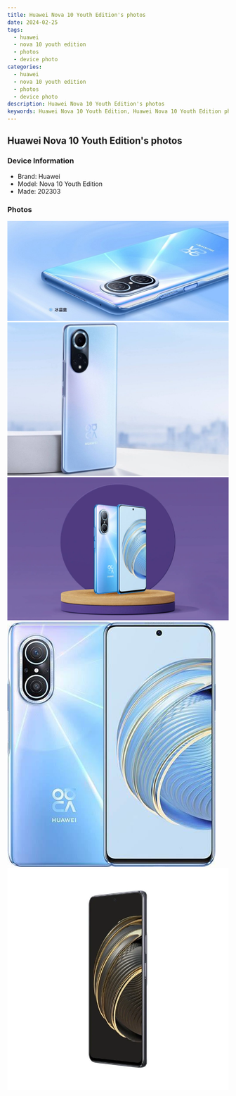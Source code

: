 ```yaml
---
title: Huawei Nova 10 Youth Edition's photos
date: 2024-02-25
tags: 
  - huawei
  - nova 10 youth edition
  - photos
  - device photo
categories: 
  - huawei
  - nova 10 youth edition
  - photos
  - device photo
description: Huawei Nova 10 Youth Edition's photos
keywords: Huawei Nova 10 Youth Edition, Huawei Nova 10 Youth Edition photos, Huawei Nova 10 Youth Edition device photo
---
```


## Huawei Nova 10 Youth Edition's photos

### Device Information

- Brand: Huawei
- Model: Nova 10 Youth Edition
- Made: 202303

### Photos

![/images/best-assets/devices/huawei/huawei-nova-10-youth-edition/1.jpg](/images/best-assets/devices/huawei/huawei-nova-10-youth-edition/1.jpg)
![/images/best-assets/devices/huawei/huawei-nova-10-youth-edition/2.jpg](/images/best-assets/devices/huawei/huawei-nova-10-youth-edition/2.jpg)
![/images/best-assets/devices/huawei/huawei-nova-10-youth-edition/3.jpg](/images/best-assets/devices/huawei/huawei-nova-10-youth-edition/3.jpg)
![/images/best-assets/devices/huawei/huawei-nova-10-youth-edition/4.jpg](/images/best-assets/devices/huawei/huawei-nova-10-youth-edition/4.jpg)
![/images/best-assets/devices/huawei/huawei-nova-10-youth-edition/5.jpg](/images/best-assets/devices/huawei/huawei-nova-10-youth-edition/5.jpg)
